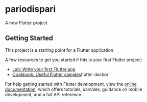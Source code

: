 # pariodispari

A new Flutter project.

## Getting Started

This project is a starting point for a Flutter application.

A few resources to get you started if this is your first Flutter project:

- [Lab: Write your first Flutter app](https://docs.flutter.dev/get-started/codelab)
- [Cookbook: Useful Flutter samples](https://docs.flutter.dev/cookbook)flutter doctior

For help getting started with Flutter development, view the
[online documentation](https://docs.flutter.dev/), which offers tutorials,
samples, guidance on mobile development, and a full API reference.
